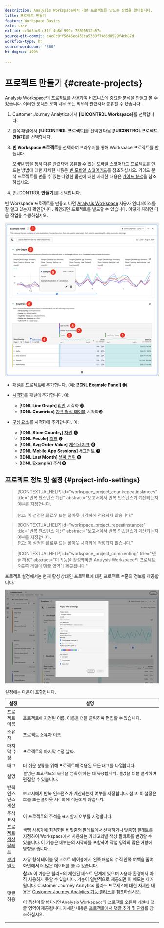 ```yaml
---
description: Analysis Workspace에서 기본 프로젝트를 만드는 방법을 알아봅니다.
title: 프로젝트 만들기
feature: Workspace Basics
role: User
exl-id: cc3d3ac9-c31f-4a8d-999c-78590512b57c
source-git-commit: c4c8c0ff5d46ec455ca5333f79d6d8529f4cb87d
workflow-type: ht
source-wordcount: '500'
ht-degree: 100%

---
```


# 프로젝트 만들기 {#create-projects}


Analysis Workspace의 [프로젝트](/help/analysis-workspace/build-workspace-project/freeform-overview.md)를 사용하여 비즈니스에 중요한 분석을 만들고 볼 수 있습니다.  이러한 분석은 조직 내부 또는 외부의 관련자와 공유할 수 있습니다.

1. Customer Journey Analytics에서 **[!UICONTROL Workspace]**&#x200B;를 선택합니다.

1. 왼쪽 패널에서 **[!UICONTROL 프로젝트]**&#x200B;를 선택한 다음 **[!UICONTROL 프로젝트 만들기]**&#x200B;를 선택합니다.

1. **빈 Workspace 프로젝트**&#x200B;를 선택하여 브라우저를 통해 Workspace 프로젝트를 만듭니다.

   모바일 앱을 통해 다른 관련자와 공유할 수 있는 모바일 스코어카드 프로젝트를 만드는 방법에 대한 자세한 내용은 [빈 모바일 스코어카드](/help/mobile-app/curator.md)를 참조하십시오. 가이드 분석 프로젝트를 만들 수 있는 다양한 옵션에 대한 자세한 내용은 [가이드 분석](/help/guided-analysis/overview.md)을 참조하십시오.

1. [!UICONTROL **만들기**]&#x200B;를 선택합니다.


빈 Workspace 프로젝트를 만들고 나면 [Analysis Workspace](/help/analysis-workspace/home.md) 사용자 인터페이스를 잘 알고 있는지 확인합니다. 확인되면 프로젝트를 빌드할 수 있습니다. 이렇게 하려면 다음 작업을 수행하십시오.

![예제 프로젝트](assets/example-project.png)

* [패널](/help/analysis-workspace/c-panels/panels.md)를 프로젝트에 추가합니다. (예: **[!DNL Example Panel]** ➊).

* [시각화](/help/analysis-workspace/visualizations/freeform-analysis-visualizations.md)를 패널에 추가합니다. 예:
   * **[!DNL Line Graph]** [라인](/help/analysis-workspace/visualizations/line.md) 시각화 ➋
   * **[!DNL Countries]** [자유 형식 테이블](/help/analysis-workspace/visualizations/freeform-table/freeform-table.md) 시각화➌
* [구성 요소](/help/components/overview.md)를 시각화에 추가합니다. 예:
   * **[!DNL Store Country]** [차원](/help/components/dimensions/overview.md) ➍
   * **[!DNL People]** [지표](/help/components/apply-create-metrics.md) ➎
   * **[!DNL Avg Order Value]** [계산된 지표](/help/components/calc-metrics/calc-metr-overview.md) ➏
   * **[!DNL Mobile App Sessions]** [세그먼트](/help/components/segments/seg-overview.md) ➐
   * **[!DNL Last Month]** [날짜 범위](/help/components/date-ranges/overview.md) ➑
   * **[!DNL Example]** [주석](/help/components/annotations/overview.md) ➒


## 프로젝트 정보 및 설정 {#project-info-settings}

>[!CONTEXTUALHELP]
>id="workspace_project_countrepeatinstances"
>title="반복 인스턴스 계산"
>abstract="보고서에서 반복 인스턴스가 계산되는지 여부를 지정합니다.<br/><br/>참고: 이 설정은 플로우 또는 폴아웃 시각화에 적용되지 않습니다."

>[!CONTEXTUALHELP]
>id="workspace_project_repeatinstances"
>title="반복 인스턴스 계산"
>abstract="보고서에서 반복 인스턴스가 계산되는지 여부를 지정합니다.<br/>참고: 이 설정은 플로우 또는 폴아웃 시각화에 적용되지 않습니다."


>[!CONTEXTUALHELP]
>id="workspace_project_commenting"
>title="댓글 허용"
>abstract="이 기능을 활성화하면 Analysis Workspace의 프로젝트 오른쪽 레일에 댓글 영역이 제공됩니다."


프로젝트 설정에서는 현재 활성 상태인 프로젝트에 대한 프로젝트 수준의 정보를 제공합니다.

![프로젝트 정보 및 설정 창](./assets/projectinfo.png)

설정에는 다음이 포함됩니다.

| 설정 | 설명 |
|---|---|
| 프로젝트 이름 | 프로젝트에 지정된 이름. 이름을 더블 클릭하여 편집할 수 있습니다. |
| 소유자 | 프로젝트 소유자 이름 |
| 마지막 수정 | 프로젝트의 마지막 수정 날짜. |
| 태그 | 더 쉬운 분류를 위해 프로젝트에 적용된 모든 태그를 나열합니다. |
| 설명 | 설명은 프로젝트의 목적을 명확히 하는 데 유용합니다. 설명을 더블 클릭하여 편집할 수 있습니다. |
| 반복 인스턴스 계산 | 보고서에서 반복 인스턴스가 계산되는지 여부를 지정합니다. 참고: 이 설정은 흐름 또는 폴아웃 시각화에 적용되지 않습니다. |
| 주석 표시 | 이 프로젝트의 주석을 표시할지 여부를 지정합니다. |
| [프로젝트 색상 팔레트](/help/analysis-workspace/build-workspace-project/color-palettes.md) | 색맹 사용자에 최적화된 비맞춤형 팔레트에서 선택하거나 맞춤형 팔레트를 지정하여 Workspace에서 사용되는 카테고리별 색상 팔레트를 변경할 수 있습니다. 이 기능은 대부분의 시각화를 포함하여 작업 영역의 많은 사항에 영향을 줍니다. |
| [보기 밀도](/help/analysis-workspace/build-workspace-project/view-density.md) | 자유 형식 테이블 및 코호트 테이블에서 왼쪽 패널의 수직 안쪽 여백을 줄여 화면에서 더 많은 데이터를 볼 수 있습니다. |
| 댓글 허용 | **참고:** 이 기능은 릴리스의 제한된 테스트 단계에 있으며 사용자 환경에서 아직 사용하지 못할 수 있습니다. 기능이 일반적으로 제공되면 이 메모는 제거됩니다. Customer Journey Analytics 릴리스 프로세스에 대한 자세한 내용은 [Customer Journey Analytics 기능 릴리스](/help/release-notes/releases.md)를 참조하십시오. <p>이 옵션이 활성화되면 Analysis Workspace의 프로젝트 오른쪽 레일에 댓글 영역이 제공됩니다. 자세한 내용은 [프로젝트에서 댓글 추가 및 관리](/help/analysis-workspace/build-workspace-project/comment-projects.md)를 참조하십시오.</p> |



